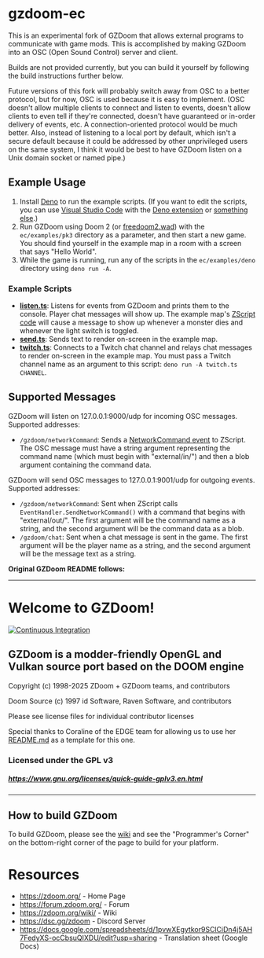 # gzdoom-ec

This is an experimental fork of GZDoom that allows external programs to communicate with game mods. This is accomplished by making GZDoom into an OSC (Open Sound Control) server and client.

Builds are not provided currently, but you can build it yourself by following the build instructions further below.

Future versions of this fork will probably switch away from OSC to a better protocol, but for now, OSC is used because it is easy to implement. (OSC doesn't allow multiple clients to connect and listen to events, doesn't allow clients to even tell if they're connected, doesn't have guaranteed or in-order delivery of events, etc. A connection-oriented protocol would be much better. Also, instead of listening to a local port by default, which isn't a secure default because it could be addressed by other unprivileged users on the same system, I think it would be best to have GZDoom listen on a Unix domain socket or named pipe.)

## Example Usage

1. Install [Deno](https://deno.com/) to run the example scripts. (If you want to edit the scripts, you can use [Visual Studio Code](https://code.visualstudio.com/) with the [Deno extension](https://marketplace.visualstudio.com/items?itemName=denoland.vscode-deno) or [something else](https://docs.deno.com/runtime/getting_started/setup_your_environment/).)
2. Run GZDoom using Doom 2 (or [freedoom2.wad](https://freedoom.github.io/download.html)) with the `ec/examples/pk3` directory as a parameter, and then start a new game. You should find yourself in the example map in a room with a screen that says "Hello World".
3. While the game is running, run any of the scripts in the `ec/examples/deno` directory using `deno run -A`.

### Example Scripts

- **[listen.ts](./ec/examples/deno/listen.ts)**: Listens for events from GZDoom and prints them to the console. Player chat messages will show up. The example map's [ZScript code](./ec/examples/pk3/zscript/ec_examples.zs) will cause a message to show up whenever a monster dies and whenever the light switch is toggled.
- **[send.ts](./ec/examples/deno/send.ts)**: Sends text to render on-screen in the example map.
- **[twitch.ts](./ec/examples/deno/twitch.ts)**: Connects to a Twitch chat channel and relays chat messages to render on-screen in the example map. You must pass a Twitch channel name as an argument to this script: `deno run -A twitch.ts CHANNEL`.

## Supported Messages

GZDoom will listen on 127.0.0.1:9000/udp for incoming OSC messages. Supported addresses:
- `/gzdoom/networkCommand`: Sends a [NetworkCommand event](https://zdoom.org/wiki/Events_and_handlers#Network_Commands_and_Buffers) to ZScript. The OSC message must have a string argument representing the command name (which must begin with "external/in/") and then a blob argument containing the command data.

GZDoom will send OSC messages to 127.0.0.1:9001/udp for outgoing events. Supported addresses:
- `/gzdoom/networkCommand`: Sent when ZScript calls `EventHandler.SendNetworkCommand()` with a command that begins with "external/out/". The first argument will be the command name as a string, and the second argument will be the command data as a blob.
- `/gzdoom/chat`: Sent when a chat message is sent in the game. The first argument will be the player name as a string, and the second argument will be the message text as a string.

**Original GZDoom README follows:**

---

# Welcome to GZDoom!

[![Continuous Integration](https://github.com/ZDoom/gzdoom/actions/workflows/continuous_integration.yml/badge.svg)](https://github.com/ZDoom/gzdoom/actions/workflows/continuous_integration.yml)

## GZDoom is a modder-friendly OpenGL and Vulkan source port based on the DOOM engine

Copyright (c) 1998-2025 ZDoom + GZDoom teams, and contributors

Doom Source (c) 1997 id Software, Raven Software, and contributors

Please see license files for individual contributor licenses

Special thanks to Coraline of the EDGE team for allowing us to use her [README.md](https://github.com/3dfxdev/EDGE/blob/master/README.md) as a template for this one.

### Licensed under the GPL v3
##### https://www.gnu.org/licenses/quick-guide-gplv3.en.html
---

## How to build GZDoom

To build GZDoom, please see the [wiki](https://zdoom.org/wiki/) and see the "Programmer's Corner" on the bottom-right corner of the page to build for your platform.

# Resources
- https://zdoom.org/ - Home Page
- https://forum.zdoom.org/ - Forum
- https://zdoom.org/wiki/ - Wiki
- https://dsc.gg/zdoom - Discord Server
- https://docs.google.com/spreadsheets/d/1pvwXEgytkor9SClCiDn4j5AH7FedyXS-ocCbsuQIXDU/edit?usp=sharing - Translation sheet (Google Docs)
